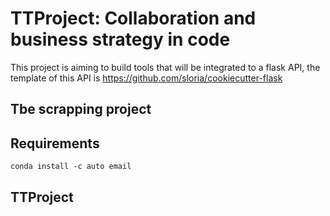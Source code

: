 # TTProject: Collaboration and business strategy in code
This project is aiming to build tools that will be integrated to a flask API, the template of this API is https://github.com/sloria/cookiecutter-flask
##  Tbe scrapping project
## Requirements
```
conda install -c auto email
```
## TTProject
##

